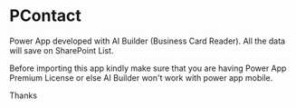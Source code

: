 # PContact
Power App developed with AI Builder (Business Card Reader). All the data will save on SharePoint List.

Before importing this app kindly make sure that you are having Power App Premium License or else AI Builder won't work with power app mobile.

Thanks
